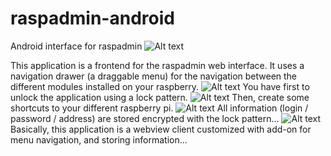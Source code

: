 raspadmin-android
=================

Android interface for raspadmin
![Alt text](http://www.parlonssecurite.com/raspadmin/Screenshot_2014-05-21-17-48-00.png "WebView")

This application is a frontend for the raspadmin web interface. It uses a navigation drawer (a draggable menu) for the navigation between the different modules installed on your raspberry. 
![Alt text](http://www.parlonssecurite.com/raspadmin/Screenshot_2014-05-21-17-48-26.png "WebView")
You have first to unlock the application using a lock pattern.
![Alt text](http://www.parlonssecurite.com/raspadmin/Screenshot_2014-05-21-17-54-49.png "Lock Pattern")
Then, create some shortcuts to your different raspberry pi. 
![Alt text](http://www.parlonssecurite.com/raspadmin/Screenshot_2014-05-21-17-54-41.png "shortcuts")
All information (login / password / address) are stored encrypted with the lock pattern...
![Alt text](http://www.parlonssecurite.com/raspadmin/Screenshot_2014-05-21-17-47-15.png "stored inforamtion")
Basically, this application is a webview client customized with add-on for menu navigation, and storing information...


